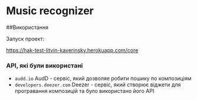 # Music recognizer 

##Використання


Запуск проект:

https://hak-test-litvin-kaverinsky.herokuapp.com/core


### АPI, які були використані

 - `audd.io` AudD - сервіс, який дозволяе робити пошику по композиціям
 - `developers.deezer.com` Deezer - сервіс, який створює віджети для програвання композицій та було використано його API


